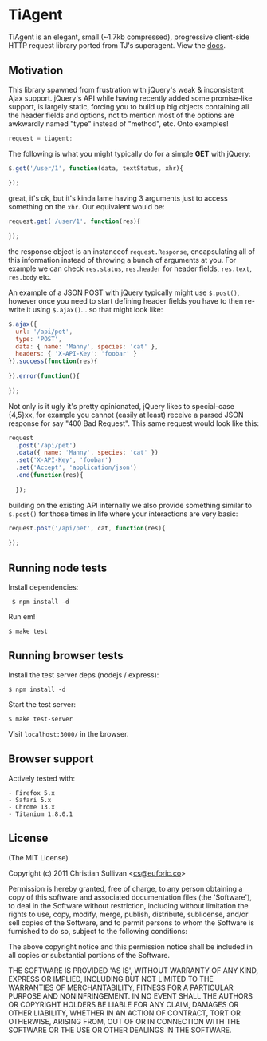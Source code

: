 
# TiAgent

  TiAgent is an elegant, small (~1.7kb compressed), progressive client-side HTTP request library ported from TJ's superagent. View the [docs](http://euforic.github.com/tiagent/).

## Motivation

  This library spawned from frustration with jQuery's weak & inconsistent Ajax support. jQuery's API while having recently added some promise-like support, is largely static, forcing you to build up big objects containing all the header fields and options, not to mention most of the options are awkwardly named "type" instead of "method", etc. Onto examples!

```js
request = tiagent;
```

  The following is what you might typically do for a simple __GET__ with jQuery:

```js
$.get('/user/1', function(data, textStatus, xhr){
  
});
```

great, it's ok, but it's kinda lame having 3 arguments just to access something on the `xhr`. Our equivalent would be:

```js
request.get('/user/1', function(res){
  
});
```

the response object is an instanceof `request.Response`, encapsulating all of this information instead of throwing a bunch of arguments at you. For example we can check `res.status`, `res.header` for header fields, `res.text`, `res.body` etc.

An example of a JSON POST with jQuery typically might use `$.post()`, however once you need to start defining header fields you have to then re-write it using `$.ajax()`... so that might look like:

```js
$.ajax({
  url: '/api/pet',
  type: 'POST',
  data: { name: 'Manny', species: 'cat' },
  headers: { 'X-API-Key': 'foobar' }
}).success(function(res){
  
}).error(function(){
  
});
```

 Not only is it ugly it's pretty opinionated, jQuery likes to special-case {4,5}xx, for example you cannot (easily at least) receive a parsed JSON response for say "400 Bad Request". This same request would look like this:

```js
request
  .post('/api/pet')
  .data({ name: 'Manny', species: 'cat' })
  .set('X-API-Key', 'foobar')
  .set('Accept', 'application/json')
  .end(function(res){
    
  });
```

building on the existing API internally we also provide something similar to `$.post()` for those times in life where your interactions are very basic:

```js
request.post('/api/pet', cat, function(res){
  
});
```

## Running node tests

  Install dependencies:
  
     $ npm install -d
  
  Run em!
  
    $ make test

## Running browser tests

 Install the test server deps (nodejs / express):

    $ npm install -d

 Start the test server:

    $ make test-server

 Visit `localhost:3000/` in the browser.

## Browser support

  Actively tested with:
  
    - Firefox 5.x
    - Safari 5.x
    - Chrome 13.x
    - Titanium 1.8.0.1

## License 

(The MIT License)

Copyright (c) 2011 Christian Sullivan &lt;cs@euforic.co&gt;

Permission is hereby granted, free of charge, to any person obtaining
a copy of this software and associated documentation files (the
'Software'), to deal in the Software without restriction, including
without limitation the rights to use, copy, modify, merge, publish,
distribute, sublicense, and/or sell copies of the Software, and to
permit persons to whom the Software is furnished to do so, subject to
the following conditions:

The above copyright notice and this permission notice shall be
included in all copies or substantial portions of the Software.

THE SOFTWARE IS PROVIDED 'AS IS', WITHOUT WARRANTY OF ANY KIND,
EXPRESS OR IMPLIED, INCLUDING BUT NOT LIMITED TO THE WARRANTIES OF
MERCHANTABILITY, FITNESS FOR A PARTICULAR PURPOSE AND NONINFRINGEMENT.
IN NO EVENT SHALL THE AUTHORS OR COPYRIGHT HOLDERS BE LIABLE FOR ANY
CLAIM, DAMAGES OR OTHER LIABILITY, WHETHER IN AN ACTION OF CONTRACT,
TORT OR OTHERWISE, ARISING FROM, OUT OF OR IN CONNECTION WITH THE
SOFTWARE OR THE USE OR OTHER DEALINGS IN THE SOFTWARE.